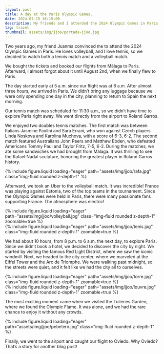 ```yaml
---
layout: post
title: A day at the Paris Olympic Games.
date: 2024-07-15 16:15:00
description: My friends and I attended the 2024 Olympic Games in Paris, where we enjoyed tennis and volleyball matches, and later explored the city at night. It was an exciting experience full of sports and adventure.
tag: travel
thumbnail: assets/img/jjoo/portada-jjoo.jpg
---
```


Two years ago, my friend Juanma convinced me to attend the 2024 Olympic Games in Paris. He loves volleyball, and I love tennis, so we decided to watch both a tennis match and a volleyball match.

We bought the tickets and booked our flights from Málaga to Paris. Afterward, I almost forgot about it until August 2nd, when we finally flew to Paris.

The day started early at 5 a.m. since our flight was at 8 a.m. After almost three hours, we arrived in Paris. We didn’t bring any luggage because we were only spending one day in the city, planning to return to Spain the next morning.

Our tennis match was scheduled for 11:30 a.m., so we didn’t have time to explore Paris right away. We went directly from the airport to Roland Garros.

We enjoyed two doubles tennis matches. The first match was between Italians Jasmine Paolini and Sara Errani, who won against Czech players Linda Noskova and Karolina Muchova, with a score of 6-3, 6-2. The second match featured Australians John Peers and Matthew Ebden, who defeated Americans Tommy Paul and Taylor Fritz, 7-5, 6-2. During the matches, we ate some sandwiches we had brought from Málaga. It was thrilling to see the Rafael Nadal sculpture, honoring the greatest player in Roland Garros history.

<div class="row mt-3">
    <div class="col-12">
        {% include figure.liquid loading="eager" path="assets/img/jjoo/rafa.jpg" class="img-fluid rounded z-depth-1" %}
    </div>
</div>

Afterward, we took an Uber to the volleyball match. It was incredible! France was playing against Estonia, two of the top teams in the tournament. Since the Olympic Games were held in Paris, there were many passionate fans supporting France. The atmosphere was electric!

<div class="row mt-3">
    <div class="col-sm mt-3 mt-md-0">
        {% include figure.liquid loading="eager" path="assets/img/jjoo/volleyball.jpg" class="img-fluid rounded z-depth-1" zoomable=true %}
    </div>
    <div class="col-sm mt-3 mt-md-0">
        {% include figure.liquid loading="eager" path="assets/img/jjoo/tenis.jpg" class="img-fluid rounded z-depth-1" zoomable=true %}
    </div>
</div>

We had about 10 hours, from 8 p.m. to 6 a.m. the next day, to explore Paris. Since we didn’t book a hotel, we decided to discover the city by night. We started by visiting the famous Red Light District, where we saw the iconic windmill. Next, we headed to the city center, where we marveled at the Eiffel Tower and the Arc de Triomphe. We were walking past midnight, so the streets were quiet, and it felt like we had the city all to ourselves.

<div class="row mt-3">
    <div class="col-sm mt-3 mt-md-0">
        {% include figure.liquid loading="eager" path="assets/img/jjoo/torre.jpg" class="img-fluid rounded z-depth-1" zoomable=true %}
    </div>
    <div class="col-sm mt-3 mt-md-0">
        {% include figure.liquid loading="eager" path="assets/img/jjoo/louvre.jpg" class="img-fluid rounded z-depth-1" zoomable=true %}
    </div>
</div>

The most exciting moment came when we visited the Tuileries Garden, where we found the Olympic Flame. It was alone, and we had the rare chance to enjoy it without any crowds.

<div class="row mt-3">
    <div class="col-12">
        {% include figure.liquid loading="eager" path="assets/img/jjoo/pebetero.jpg" class="img-fluid rounded z-depth-1" %}
    </div>
</div>

Finally, we went to the airport and caught our flight to Oviedo. Why Oviedo? That’s a story for another blog post!
